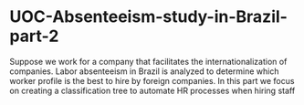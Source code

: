 # UOC-Absenteeism-study-in-Brazil-part-2
Suppose we work for a company that facilitates the internationalization of companies. Labor absenteeism in Brazil is analyzed to determine which worker profile is the best to hire by foreign companies. In this part we focus on creating a classification tree to automate HR processes when hiring staff
